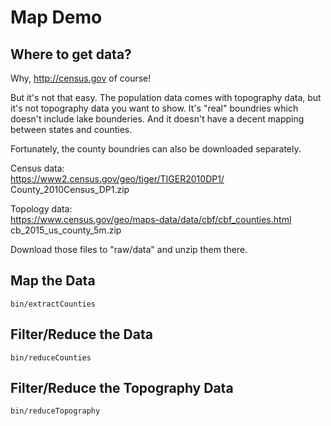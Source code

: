 Map Demo
========

Where to get data?
------------------

Why, http://census.gov of course!

But it's not that easy.  The population data comes with topography data, but it's
not topography data you want to show.  It's "real" boundries which doesn't include 
lake bounderies.  And it doesn't have a decent mapping between states and counties.

Fortunately, the county boundries can also be downloaded separately.

Census data:<br>
https://www2.census.gov/geo/tiger/TIGER2010DP1/<br>
County_2010Census_DP1.zip

Topology data:<br>
https://www.census.gov/geo/maps-data/data/cbf/cbf_counties.html<br>
cb_2015_us_county_5m.zip

Download those files to "raw/data" and unzip them there.

Map the Data
------------

`bin/extractCounties`

Filter/Reduce the Data
----------------------

`bin/reduceCounties`

Filter/Reduce the Topography Data
---------------------------------

`bin/reduceTopography`
